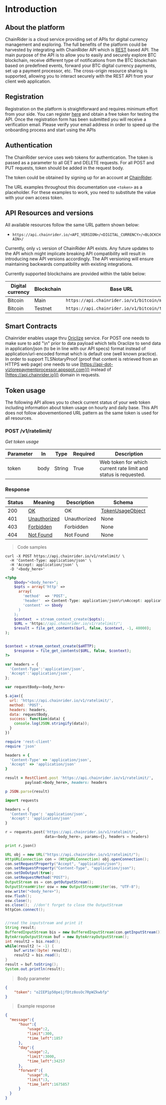 # Introduction

## About the platform

ChainRider is a cloud service providing set of APIs for digital currency management and exploring. The full benefits of the platform could be harvested by integrating with ChainRider API which is [REST](https://en.wikipedia.org/wiki/Representational_state_transfer) based API. The main purpose of the API is to allow you to easily and securely explore BTC blockchain, receive different type of notifications from the BTC blockchain based on predefined events, forward your BTC digital currency payments, set up a payment processor, etc.
The cross-origin resource sharing is supported, allowing you to interact securely with the REST API from your client web application.

## Registration
Registration on the platform is straightforward and requires minimum effort from your side. You can register [here](https://chainrider.io) and obtain a free token for testing the API. Once the registration form has been submitted you will receive a verification email. Please verify your email address in order to speed up the onboarding process and start using the APIs

## Authentication

The ChainRider service uses web tokens for authentication. The token is passed as a parameter to all GET and DELETE requests. For all POST and PUT requests, token should be added in the request body.

The token could be obtained by signing up for an account at [ChainRider](https://chainrider.io).

The URL examples throughout this documentation use `<token>` as a placeholder. For these examples to work, you need to substitute the value with your own access token.


## API Resources and versions

All available resources follow the same URL pattern shown below:

  * `https://api.chainrider.io/<API_VERSION>/<DIGITAL_CURRENCY>/<BLOCKCHAIN>/`

Currently, only `v1` version of ChainRider API exists. Any future updates to the API which might implicate breaking API compatibility will result in introducing new API versions accordingly. The API versioning will ensure maintaining backwards compatibility with existing integrations.

Currently supported blockchains are provided within the table below:

Digital currency | Blockchain | Base URL
-------------    | -------    | ---------------
Bitcoin             | Main       | `https://api.chainrider.io/v1/bitcoin/main`
Bitcoin             | Testnet    | `https://api.chainrider.io/v1/bitcoin/testnet`


## Smart Contracts

Chainrider enables usage thru [Oriclize](http://www.oraclize.it/) service. For POST one needs to make sure to add "\n" prior to data payload which tells Oraclize to send data in application/json (to be in line with our API specs) format instead of application/url-encoded format which is default one (well known practice).
In order to support TLSNotaryProof (proof that content is retrieved from an HTTPS web page) one needs to use [https://api-dot-vizlorepaymentprocessor.appspot.com]() instead of [https://api.chainrider.io]() domain in requests.


## Token usage

The following API allows you to check current status of your web token including information about token usage on hourly and daily base.
This API does not follow abovementioned URL pattern as the same token is used for all resources.

<h3 id="postCheckToken">POST /v1/ratelimit/ </h3>

<a id="opIdpostCheckToken"></a>

*Get token usage*

|Parameter|In|Type|Required|Description|
|---|---|---|---|---|
|token|body|String|True|Web token for which current rate limit and status is requested.|

<h3 id="response">Response</h3>

|Status|Meaning|Description|Schema|
|---|---|---|---|
|200|[OK](https://tools.ietf.org/html/rfc7231#section-6.3.1)|OK|[TokenUsageObject](#schemetokenusageobject)|
|401|[Unauthorized](https://tools.ietf.org/html/rfc7235#section-3.1)|Unauthorized|None|
|403|[Forbidden](https://tools.ietf.org/html/rfc7231#section-6.5.3)|Forbidden|None|
|404|[Not Found](https://tools.ietf.org/html/rfc7231#section-6.5.4)|Not Found|None|

<a id="divider">

> Code samples

```shell
curl -X POST https://api.chainrider.io/v1/ratelimit/ \
  -H 'Content-Type: application/json' \
  -H 'Accept: application/json' \
  -D '<body_here>'
```

```php
<?php
    $body="<body_here>";
    $opts = array('http' =>
      array(
        'method'  => 'POST',
        'header'  => Content-Type: application/json\r\nAccept: application/json\r\n",
        'content' => $body
      )
    );
    $context  = stream_context_create($opts);
    $URL = "https://api.chainrider.io/v1/ratelimit/";
    $result = file_get_contents($url, false, $context, -1, 40000);
);


$context = stream_context_create($aHTTP);
    $response = file_get_contents($URL, false, $context);
?>

```

```javascript
var headers = {
  'Content-Type':'application/json',
  'Accept':'application/json',
};

var requestBody=<body_here>

$.ajax({
  url: 'https://api.chainrider.io/v1/ratelimit/',
  method: 'POST',
  headers: headers,
  data: requestBody,
  success: function(data) {
    console.log(JSON.stringify(data));
  }
})
```

```ruby
require 'rest-client'
require 'json'

headers = {
  'Content-Type' => 'application/json',
  'Accept' => 'application/json'
}

result = RestClient.post 'https://api.chainrider.io/v1/ratelimit/',
         payload:<body_here>, headers: headers

p JSON.parse(result)
```

```python
import requests

headers = {
  'Content-Type': 'application/json',
  'Accept': 'application/json'
}

r = requests.post('https://api.chainrider.io/v1/ratelimit/',
                  data=<body_here>, params={}, headers = headers)

print r.json()
```

```java
URL obj = new URL("https://api.chainrider.io/v1/ratelimit/");
HttpURLConnection con = (HttpURLConnection) obj.openConnection();
con.setRequestProperty("Accept", "application/json");
con.setRequestProperty("Content-Type", "application/json");
con.setDoOutput(true);
con.setRequestMethod("POST");
OutputStream os = con.getOutputStream();
OutputStreamWriter osw = new OutputStreamWriter(os, "UTF-8");
osw.write("<body_here>");
osw.flush();
osw.close();
os.close();  //don't forget to close the OutputStream
httpCon.connect();


//read the inputstream and print it
String result;
BufferedInputStream bis = new BufferedInputStream(con.getInputStream());
ByteArrayOutputStream buf = new ByteArrayOutputStream();
int result2 = bis.read();
while(result2 != -1) {
    buf.write((byte) result2);
    result2 = bis.read();
}
result = buf.toString();
System.out.println(result);
```

> Body parameter


```json
{
    "token": "o2IEP1p50pe1jfDtz8osOc7RpWZkwbfp"
}
```

> Example response

```json
{
  "message":{
      "hour":{
          "usage":2,
          "limit":300,
          "time_left":1857
      },
      "day":{
          "usage":2,
          "limit":3000,
          "time_left":34257
      },
      "forward":{
          "usage":0,
          "limit":3,
          "time_left":1675857
      }
  }
}
```
